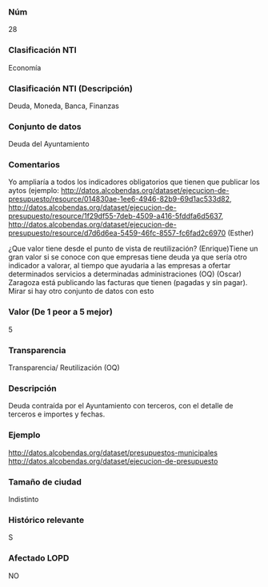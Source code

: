 ### Núm
28
### Clasificación NTI
Economía
### Clasificación NTI (Descripción)
Deuda, Moneda, Banca, Finanzas
### Conjunto de datos
Deuda del Ayuntamiento
### Comentarios
Yo ampliaría a todos los indicadores obligatorios que tienen que publicar los aytos (ejemplo: http://datos.alcobendas.org/dataset/ejecucion-de-presupuesto/resource/014830ae-1ee6-4946-82b9-69d1ac533d82, http://datos.alcobendas.org/dataset/ejecucion-de-presupuesto/resource/1f29df55-7deb-4509-a416-5fddfa6d5637, http://datos.alcobendas.org/dataset/ejecucion-de-presupuesto/resource/d7d6d6ea-5459-46fc-8557-fc6fad2c6970
 (Esther)
 
 ¿Que valor tiene desde el punto de vista de reutilización?
 (Enrique)Tiene un gran valor si se conoce con que empresas tiene deuda ya que sería otro indicador a valorar, al tiempo que ayudaria a las empresas a ofertar determinados servicios a determinadas administraciones (OQ)
(Oscar) Zaragoza está publicando las facturas que tienen (pagadas y sin pagar). Mirar si hay otro conjunto de datos con esto
### Valor (De 1 peor a 5 mejor)
5
### Transparencia
Transparencia/ Reutilización (OQ)
### Descripción
Deuda contraída por el Ayuntamiento con terceros, con el detalle de terceros e importes y fechas.
### Ejemplo
http://datos.alcobendas.org/dataset/presupuestos-municipales    http://datos.alcobendas.org/dataset/ejecucion-de-presupuesto  
### Tamaño de ciudad
Indistinto
### Histórico relevante
S
### Afectado LOPD
NO
